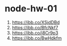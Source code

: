 # node-hw-01

1. https://ibb.co/XSjdDBd
2. https://ibb.co/BfcNkf7
3. https://ibb.co/j8Cr9p3
4. https://ibb.co/BwHdkfm
